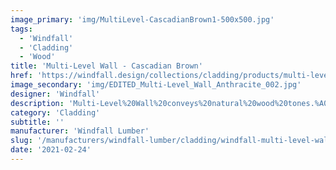 ```yaml
---
image_primary: 'img/MultiLevel-CascadianBrown1-500x500.jpg'
tags:
  - 'Windfall'
  - 'Cladding'
  - 'Wood'
title: 'Multi-Level Wall - Cascadian Brown'
href: 'https://windfall.design/collections/cladding/products/multi-level-wall?variant=16974221953'
image_secondary: 'img/EDITED_Multi-Level_Wall_Anthracite_002.jpg'
designer: 'Windfall'
description: 'Multi-Level%20Wall%20conveys%20natural%20wood%20tones.%A0The%20cladding%20is%20made%20from%20reclaimed%20Douglas%20fir%20solid%20and%20glue%20laminated%20beams%20from%20deconstructed%20industrial%2C%20agricultural%2C%20and%20residential%20buildings%20in%20the%20Pacific%20NW.%A0Multi-level%20wall%A0has%20rounded%20edges%20and%20tongue%20and%20groove%20sides%20with%20for%20easy%20installation.%2025%25%20of%A0the%20boards%20have%A0a%20skip-sawn%20face.%A0Some%20reclaimed%20marks%20may%20be%20evident%20including%20nail%20holes%2C%20staining%2C%20and%20finger%20joints.%A0Available%20in%20smooth%20or%20textured%20face%20and%20in%208%20standard%20finishes.%20Dimensions%3A%201/2%22%2C%205/8%22%20and%203/4%22%20thick%20x%203%201/2%22%20wide%20in%20random%20lengths%20of%202%27%20to%206%27.%20%A0%0A%0A%A0'
category: 'Cladding'
subtitle: ''
manufacturer: 'Windfall Lumber'
slug: '/manufacturers/windfall-lumber/cladding/windfall-multi-level-wall-cascadian-brown'
date: '2021-02-24'
---
```


